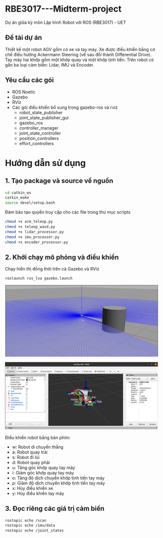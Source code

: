 # RBE3017---Midterm-project
Dự án giữa kỳ môn Lập trình Robot với ROS (RBE3017) - UET

## Đề tài dự án
Thiết kế một robot AGV gồm có xe và tay máy. Xe được điều khiển bằng cơ chế điều hướng Ackermann Steering (về sau đổi thành Differential Drive). Tay máy hai khớp gồm một khớp quay và một khớp tịnh tiến. Trên robot có gắn ba loại cảm biến: Lidar, IMU và Encoder.

## Yêu cầu các gói
* ROS Noetic
* Gazebo
* RViz
* Các gói điều khiển bổ sung trong gazebo-ros và rviz
  - robot_state_publisher
  - joint_state_publisher_gui
  - gazebo_ros
  - controller_manager
  - joint_state_controller
  - position_controllers
  - effort_controllers

# Hướng dẫn sử dụng

## 1. Tạo package và source về nguồn
```bash
cd catkin_ws
catkin_make
source devel/setup.bash
```
Đảm bảo tạo quyền truy cập cho các file trong thư mục scripts
```bash
chmod +x arm_teleop.py
chmod +x teleop_wasd.py
chmod +x lidar_processor.py
chmod +x imu_processor.py
chmod +x encoder_processor.py
```
## 2. Khởi chạy mô phỏng và điều khiển
Chạy hiển thị đồng thời trên cả Gazebo và RViz

```bash
roslaunch ros_lva gazebo.launch
```
![Gazebo](./Gazebo.PNG)

![RViz](./RViz.PNG)

Điều khiển robot bằng bàn phím:
- w: Robot di chuyển thẳng
- a: Robot quay trái
- s: Robot đi lùi
- d: Robot quay phải
- u: Tăng góc khớp quay tay máy
- i: Giảm góc khớp quay tay máy
- o: Tăng độ dịch chuyển khớp tịnh tiến tay máy
- p: Giảm độ dịch chuyển khớp tịnh tiến tay máy
- x: Hủy điều khiển xe
- y: Hủy điều khiển tay máy
  
## 3. Đọc riêng các giá trị cảm biến
```bash
rostopic echo /scan
rostopic echo /imu/data
rostopic echo /joint_states
```

